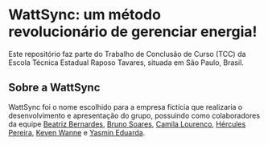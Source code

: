 # WattSync: um método revolucionário de gerenciar energia!

Este repositório faz parte do Trabalho de Conclusão de Curso (TCC) da Escola Técnica Estadual Raposo Tavares, situada em São Paulo, Brasil.

## Sobre a WattSync

WattSync foi o nome escolhido para a empresa fictícia que realizaria o desenvolvimento e apresentação do grupo, possuindo como colaboradores da equipe  [Beatriz Bernardes](https://www.linkedin.com/in/beatrizbernardess),  [Bruno Soares](),  [Camila Lourenço](),  [Hércules Pereira](https://www.linkedin.com/in/herculessp),  [Keven Wanne](https://www.linkedin.com/in/keven-wanne-14b0ab245) e  [Yasmin Eduarda]().


